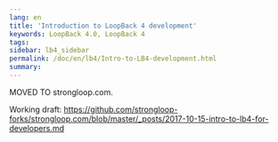 ```yaml
---
lang: en
title: 'Introduction to LoopBack 4 development'
keywords: LoopBack 4.0, LoopBack 4
tags:
sidebar: lb4_sidebar
permalink: /doc/en/lb4/Intro-to-LB4-development.html
summary:
---
```


MOVED TO strongloop.com.

Working draft:
https://github.com/strongloop-forks/strongloop.com/blob/master/_posts/2017-10-15-intro-to-lb4-for-developers.md
